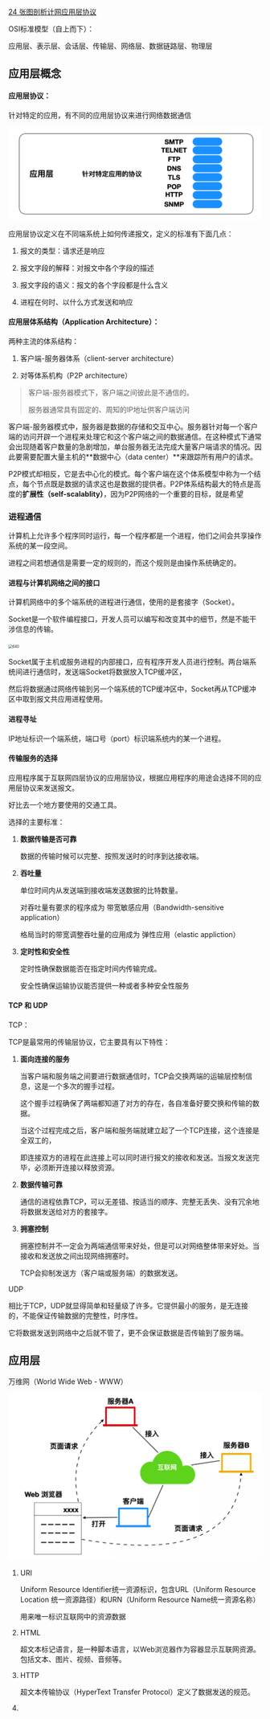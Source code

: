 [ 24 张图剖析计网应用层协议](https://mp.weixin.qq.com/s?__biz=MzI0ODk2NDIyMQ==&mid=2247486507&idx=1&sn=622cc363b34bce54f4953076faa1cad6&chksm=e999f939deee702f2444df83ad9805de8c70fb88b89d299fdf0a82b3463e253f32372963c039&token=1664520392&lang=zh_CN#rd)

OSI标准模型（自上而下）：

应用层、表示层、会话层、传输层、网络层、数据链路层、物理层

## 应用层概念

#### 应用层协议：

针对特定的应用，有不同的应用层协议来进行网络数据通信

<img src="./images/640.png" alt="5" style="zoom:50%;" />



应用层协议定义在不同端系统上如何传递报文，定义的标准有下面几点：

1. 报文的类型：请求还是响应

2. 报文字段的解释：对报文中各个字段的描述

3. 报文字段的语义：报文的各个字段都是什么含义

4. 进程在何时、以什么方式发送和响应



#### 应用层体系结构（Application Architecture）：

两种主流的体系结构：

1. 客户端-服务器体系（client-server architecture）

2. 对等体系机构（P2P architecture）

> 客户端-服务器模式下，客户端之间彼此是不通信的。
>
> 服务器通常具有固定的、周知的IP地址供客户端访问

客户端-服务器模式中，服务器是数据的存储和交互中心。服务器针对每一个客户端的访问开辟一个进程来处理它和这个客户端之间的数据通信。在这种模式下通常会出现随着客户数量的急剧增加，单台服务器无法完成大量客户端请求的情况。因此要需要配置大量主机的**数据中心（data center）**来跟踪所有用户的请求。

P2P模式却相反，它是去中心化的模式。每个客户端在这个体系模型中称为一个结点，每个节点既是数据的请求这也是数据的提供者。P2P体系结构最大的特点是高度的**扩展性（self-scalablity）**，因为P2P网络的一个重要的目标，就是希望



### 进程通信

计算机上允许多个程序同时运行，每一个程序都是一个进程，他们之间会共享操作系统的某一段空间。

进程之间若想通信是需要一定的规则的，而这个规则是由操作系统确定的。

#### 进程与计算机网络之间的接口

计算机网络中的多个端系统的进程进行通信，使用的是套接字（Socket）。

Socket是一个软件编程接口，开发人员可以编写和改变其中的细节，然是不能干涉信息的传输。

<img src="/Users/fn-273/Desktop/网络协议学习/640.webp" alt="640" style="zoom:50%;" />

Socket属于主机或服务进程的内部接口，应有程序开发人员进行控制。两台端系统间进行通信时，发送端Socket将数据放入TCP缓冲区，

然后将数据通过网络传输到另一个端系统的TCP缓冲区中，Socket再从TCP缓冲区中取到报文共应用进程使用。

#### 进程寻址

IP地址标识一个端系统，端口号（port）标识端系统内的某一个进程。

#### 传输服务的选择

应用程序属于互联网四层协议的应用层协议，根据应用程序的用途会选择不同的应用层协议来发送报文。

好比去一个地方要使用的交通工具。

选择的主要标准：

1. **数据传输是否可靠**

   数据的传输时候可以完整、按照发送时的时序到达接收端。

2. **吞吐量**

   单位时间内从发送端到接收端发送数据的比特数量。

   对吞吐量有要求的程序成为 带宽敏感应用（Bandwidth-sensitive application）

   格局当时的带宽调整吞吐量的应用成为 弹性应用（elastic appliction）

3. **定时性和安全性**

   定时性确保数据能否在指定时间内传输完成。

   安全性确保运输协议能否提供一种或者多种安全性服务

#### TCP 和 UDP

TCP：

TCP是最常用的传输层协议，它主要具有以下特性：

1. **面向连接的服务**

   当客户端和服务端之间要进行数据通信时，TCP会交换两端的运输层控制信息，这是一个多次的握手过程。

   这个握手过程确保了两端都知道了对方的存在，各自准备好要交换和传输的数据。

   当这个过程完成之后，客户端和服务端就建立起了一个TCP连接，这个连接是全双工的，

   即连接双方的进程在此连接上可以同时进行报文的接收和发送。当报文发送完毕，必须断开连接以释放资源。

2. **数据传输可靠**

   通信的进程依靠TCP，可以无差错、按适当的顺序、完整无丢失、没有冗余地将数据发送给对方的套接字。

3. **拥塞控制**

   拥塞控制并不一定会为两端通信带来好处，但是可以对网络整体带来好处。当接收和发送放之间出现网络拥塞时。

   TCP会抑制发送方（客户端或服务端）的数据发送。

UDP

相比于TCP，UDP就显得简单和轻量级了许多。它提供最小的服务，是无连接的，不能保证传输数据的完整性，时序性。

它将数据发送到网络中之后就不管了，更不会保证数据是否传输到了服务端。

## 应用层

万维网（World Wide Web - WWW）

<img src="./images/640-1.webp" alt="640-1" style="zoom:50%;" />

1. URI

   Uniform Resource Identifier统一资源标识，包含URL（Uniform Resource Location 统一资源路径）和URN（Uniform Resource Name统一资源名称）

   用来唯一标识互联网中的资源数据

2. HTML

   超文本标记语言，是一种脚本语言，以Web浏览器作为容器显示互联网资源。包括文本、图片、视频、音频等。

3. HTTP

   超文本传输协议（HyperText Transfer Protocol）定义了数据发送的规范。

4. 

